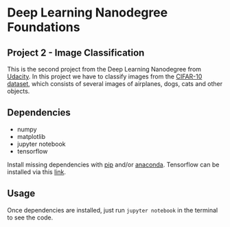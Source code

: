# Deep Learning Nanodegree Foundations

## Project 2 - Image Classification

This is the second project from the Deep Learning Nanodegree from [Udacity](http://udacity.com).
In this project we have to classify images from the [CIFAR-10 dataset](https://www.cs.toronto.edu/~kriz/cifar.html),
which consists of several images of airplanes, dogs, cats and other objects.

## Dependencies

* numpy
* matplotlib
* jupyter notebook
* tensorflow

Install missing dependencies with [pip](https://pip.pypa.io/en/stable/) and/or [anaconda](https://www.continuum.io/downloads). Tensorflow can be installed via this [link](https://www.tensorflow.org/install/).

## Usage

Once dependencies are installed, just run `jupyter notebook` in the terminal to see the code.